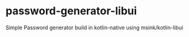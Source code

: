 # password-generator-libui
Simple Password generator build in kotlin-native using msink/kotlin-libui
